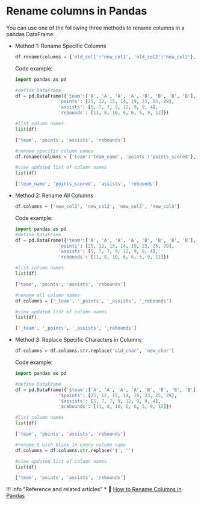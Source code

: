 
# Rename columns in Pandas

You can use one of the following three methods to rename columns in a pandas DataFrame:

- Method 1: Rename Specific Columns
    ``` python
    df.rename(columns = {'old_col1':'new_col1', 'old_col2':'new_col2'}, inplace = True)
    ```
    Code example:
    ``` python
    import pandas as pd

    #define DataFrame
    df = pd.DataFrame({'team':['A', 'A', 'A', 'A', 'B', 'B', 'B', 'B'],
                    'points': [25, 12, 15, 14, 19, 23, 25, 29],
                    'assists': [5, 7, 7, 9, 12, 9, 9, 4],
                    'rebounds': [11, 8, 10, 6, 6, 5, 9, 12]})

    #list column names
    list(df)

    ['team', 'points', 'assists', 'rebounds']

    #rename specific column names
    df.rename(columns = {'team':'team_name', 'points':'points_scored'}, inplace = True)

    #view updated list of column names
    list(df)

    ['team_name', 'points_scored', 'assists', 'rebounds']
    ```
- Method 2: Rename All Columns
    ``` python
    df.columns = ['new_col1', 'new_col2', 'new_col3', 'new_col4']
    ``` 
    Code example:
    ``` python
    import pandas as pd
    #define DataFrame
    df = pd.DataFrame({'team':['A', 'A', 'A', 'A', 'B', 'B', 'B', 'B'],
                    'points': [25, 12, 15, 14, 19, 23, 25, 29],
                    'assists': [5, 7, 7, 9, 12, 9, 9, 4],
                    'rebounds': [11, 8, 10, 6, 6, 5, 9, 12]})

    #list column names
    list(df)

    ['team', 'points', 'assists', 'rebounds']

    #rename all column names
    df.columns = ['_team', '_points', '_assists', '_rebounds']

    #view updated list of column names
    list(df)

    ['_team', '_points', '_assists', '_rebounds']
    ```

- Method 3: Replace Specific Characters in Columns
    ``` python
    df.columns = df.columns.str.replace('old_char', 'new_char')
    ``` 
    Code example:
    ``` python
    import pandas as pd

    #define DataFrame
    df = pd.DataFrame({'$team':['A', 'A', 'A', 'A', 'B', 'B', 'B', 'B'],
                    '$points': [25, 12, 15, 14, 19, 23, 25, 29],
                    '$assists': [5, 7, 7, 9, 12, 9, 9, 4],
                    '$rebounds': [11, 8, 10, 6, 6, 5, 9, 12]})

    #list column names
    list(df)

    ['team', 'points', 'assists', 'rebounds']

    #rename $ with blank in every column name
    df.columns = df.columns.str.replace('$', '')

    #view updated list of column names
    list(df)

    ['team', 'points', 'assists', 'rebounds']
    ```
!!! info "Reference and related articles"
    * :ledger: [How to Rename Columns in Pandas ](https://www.statology.org/pandas-rename-columns/)
